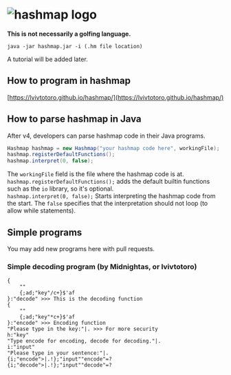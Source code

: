 # ![hashmap logo](http://i.imgur.com/OfMyUB8.png)
**This is not necessarily a golfing language.**

    java -jar hashmap.jar -i (.hm file location)

A tutorial will be added later.

## How to program in hashmap

[https://lvivtotoro.github.io/hashmap/](https://lvivtotoro.github.io/hashmap/)

## How to parse hashmap in Java
After v4, developers can parse hashmap code in their Java programs.

```java
Hashmap hashmap = new Hashmap("your hashmap code here", workingFile);
hashmap.registerDefaultFunctions();
hashmap.interpret(0, false);
```
The `workingFile` field is the file where the hashmap code is at.  
`hashmap.registerDefaultFunctions();` adds the default builtin functions such as the `io` library, so it's optional.  
`hashmap.interpret(0, false);` Starts interpreting the hashmap code from the start. The `false` specifies that the interpretation should not loop (to allow while statements).

## Simple programs
You may add new programs here with pull requests.

### Simple decoding program (by Midnightas, or lvivtotoro)

    {
    	""
    	{;ad;"key"/c+}$'af
    }:"decode" >>> This is the decoding function
    {
    	""
    	{;ad;"key"*c+}$'af
    }:"encode" >>> Encoding function
    "Please type in the key:"|. >>> For more security
    h:"key"
    "Type encode for encoding, decode for decoding."|.
    i:"input"
    "Please type in your sentence:"|.
    {i;"encode">|.!};"input""encode"=?
    {i;"decode">|.!};"input""decode"=?
